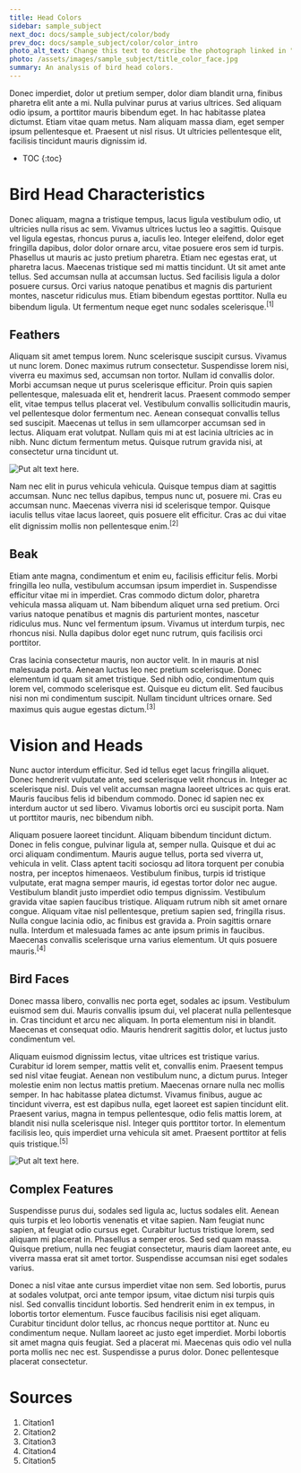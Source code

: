 ```yaml
---
title: Head Colors
sidebar: sample_subject
next_doc: docs/sample_subject/color/body
prev_doc: docs/sample_subject/color/color_intro
photo_alt_text: Change this text to describe the photograph linked in "photo".
photo: /assets/images/sample_subject/title_color_face.jpg
summary: An analysis of bird head colors.
---
```


Donec imperdiet, dolor ut pretium semper, dolor diam blandit urna, finibus pharetra elit ante a mi. Nulla pulvinar purus at varius ultrices. Sed aliquam odio ipsum, a porttitor mauris bibendum eget. In hac habitasse platea dictumst. Etiam vitae quam metus. Nam aliquam massa diam, eget semper ipsum pellentesque et. Praesent ut nisl risus. Ut ultricies pellentesque elit, facilisis tincidunt mauris dignissim id. 

* TOC
{:toc}

# Bird Head Characteristics 

Donec aliquam, magna a tristique tempus, lacus ligula vestibulum odio, ut ultricies nulla risus ac sem. Vivamus ultrices luctus leo a sagittis. Quisque vel ligula egestas, rhoncus purus a, iaculis leo. Integer eleifend, dolor eget fringilla dapibus, dolor dolor ornare arcu, vitae posuere eros sem id turpis. Phasellus ut mauris ac justo pretium pharetra. Etiam nec egestas erat, ut pharetra lacus. Maecenas tristique sed mi mattis tincidunt. Ut sit amet ante tellus. Sed accumsan nulla at accumsan luctus. Sed facilisis ligula a dolor posuere cursus. Orci varius natoque penatibus et magnis dis parturient montes, nascetur ridiculus mus. Etiam bibendum egestas porttitor. Nulla eu bibendum ligula. Ut fermentum neque eget nunc sodales scelerisque.<sup>[1]</sup>

## Feathers

Aliquam sit amet tempus lorem. Nunc scelerisque suscipit cursus. Vivamus ut nunc lorem. Donec maximus rutrum consectetur. Suspendisse lorem nisi, viverra eu maximus sed, accumsan non tortor. Nullam id convallis dolor. Morbi accumsan neque ut purus scelerisque efficitur. Proin quis sapien pellentesque, malesuada elit et, hendrerit lacus. Praesent commodo semper elit, vitae tempus tellus placerat vel. Vestibulum convallis sollicitudin mauris, vel pellentesque dolor fermentum nec. Aenean consequat convallis tellus sed suscipit. Maecenas ut tellus in sem ullamcorper accumsan sed in lectus. Aliquam erat volutpat. Nullam quis mi at est lacinia ultricies ac in nibh. Nunc dictum fermentum metus. Quisque rutrum gravida nisi, at consectetur urna tincidunt ut.

![Put alt text here.](/template-information-site/assets/images/sample_subject/birdhead1.jpg)

Nam nec elit in purus vehicula vehicula. Quisque tempus diam at sagittis accumsan. Nunc nec tellus dapibus, tempus nunc ut, posuere mi. Cras eu accumsan nunc. Maecenas viverra nisi id scelerisque tempor. Quisque iaculis tellus vitae lacus laoreet, quis posuere elit efficitur. Cras ac dui vitae elit dignissim mollis non pellentesque enim.<sup>[2]</sup>

## Beak

Etiam ante magna, condimentum et enim eu, facilisis efficitur felis. Morbi fringilla leo nulla, vestibulum accumsan ipsum imperdiet in. Suspendisse efficitur vitae mi in imperdiet. Cras commodo dictum dolor, pharetra vehicula massa aliquam ut. Nam bibendum aliquet urna sed pretium. Orci varius natoque penatibus et magnis dis parturient montes, nascetur ridiculus mus. Nunc vel fermentum ipsum. Vivamus ut interdum turpis, nec rhoncus nisi. Nulla dapibus dolor eget nunc rutrum, quis facilisis orci porttitor.

Cras lacinia consectetur mauris, non auctor velit. In in mauris at nisl malesuada porta. Aenean luctus leo nec pretium scelerisque. Donec elementum id quam sit amet tristique. Sed nibh odio, condimentum quis lorem vel, commodo scelerisque est. Quisque eu dictum elit. Sed faucibus nisi non mi condimentum suscipit. Nullam tincidunt ultrices ornare. Sed maximus quis augue egestas dictum.<sup>[3]</sup>

# Vision and Heads

Nunc auctor interdum efficitur. Sed id tellus eget lacus fringilla aliquet. Donec hendrerit vulputate ante, sed scelerisque velit rhoncus in. Integer ac scelerisque nisl. Duis vel velit accumsan magna laoreet ultrices ac quis erat. Mauris faucibus felis id bibendum commodo. Donec id sapien nec ex interdum auctor ut sed libero. Vivamus lobortis orci eu suscipit porta. Nam ut porttitor mauris, nec bibendum nibh.

Aliquam posuere laoreet tincidunt. Aliquam bibendum tincidunt dictum. Donec in felis congue, pulvinar ligula at, semper nulla. Quisque et dui ac orci aliquam condimentum. Mauris augue tellus, porta sed viverra ut, vehicula in velit. Class aptent taciti sociosqu ad litora torquent per conubia nostra, per inceptos himenaeos. Vestibulum finibus, turpis id tristique vulputate, erat magna semper mauris, id egestas tortor dolor nec augue. Vestibulum blandit justo imperdiet odio tempus dignissim. Vestibulum gravida vitae sapien faucibus tristique. Aliquam rutrum nibh sit amet ornare congue. Aliquam vitae nisl pellentesque, pretium sapien sed, fringilla risus. Nulla congue lacinia odio, ac finibus est gravida a. Proin sagittis ornare nulla. Interdum et malesuada fames ac ante ipsum primis in faucibus. Maecenas convallis scelerisque urna varius elementum. Ut quis posuere mauris.<sup>[4]</sup>

## Bird Faces

Donec massa libero, convallis nec porta eget, sodales ac ipsum. Vestibulum euismod sem dui. Mauris convallis ipsum dui, vel placerat nulla pellentesque in. Cras tincidunt et arcu nec aliquam. In porta elementum nisi in blandit. Maecenas et consequat odio. Mauris hendrerit sagittis dolor, et luctus justo condimentum vel.

Aliquam euismod dignissim lectus, vitae ultrices est tristique varius. Curabitur id lorem semper, mattis velit et, convallis enim. Praesent tempus sed nisl vitae feugiat. Aenean non vestibulum nunc, a dictum purus. Integer molestie enim non lectus mattis pretium. Maecenas ornare nulla nec mollis semper. In hac habitasse platea dictumst. Vivamus finibus, augue ac tincidunt viverra, est est dapibus nulla, eget laoreet est sapien tincidunt elit. Praesent varius, magna in tempus pellentesque, odio felis mattis lorem, at blandit nisi nulla scelerisque nisl. Integer quis porttitor tortor. In elementum facilisis leo, quis imperdiet urna vehicula sit amet. Praesent porttitor at felis quis tristique.<sup>[5]</sup>

![Put alt text here.](/template-information-site/assets/images/sample_subject/birdhead2.jpg)

## Complex Features

Suspendisse purus dui, sodales sed ligula ac, luctus sodales elit. Aenean quis turpis et leo lobortis venenatis et vitae sapien. Nam feugiat nunc sapien, at feugiat odio cursus eget. Curabitur luctus tristique lorem, sed aliquam mi placerat in. Phasellus a semper eros. Sed sed quam massa. Quisque pretium, nulla nec feugiat consectetur, mauris diam laoreet ante, eu viverra massa erat sit amet tortor. Suspendisse accumsan nisi eget sodales varius.

Donec a nisl vitae ante cursus imperdiet vitae non sem. Sed lobortis, purus at sodales volutpat, orci ante tempor ipsum, vitae dictum nisi turpis quis nisl. Sed convallis tincidunt lobortis. Sed hendrerit enim in ex tempus, in lobortis tortor elementum. Fusce faucibus facilisis nisi eget aliquam. Curabitur tincidunt dolor tellus, ac rhoncus neque porttitor at. Nunc eu condimentum neque. Nullam laoreet ac justo eget imperdiet. Morbi lobortis sit amet magna quis feugiat. Sed a placerat mi. Maecenas quis odio vel nulla porta mollis nec nec est. Suspendisse a purus dolor. Donec pellentesque placerat consectetur. 

# Sources

1. Citation1
2. Citation2
3. Citation3
4. Citation4
5. Citation5


